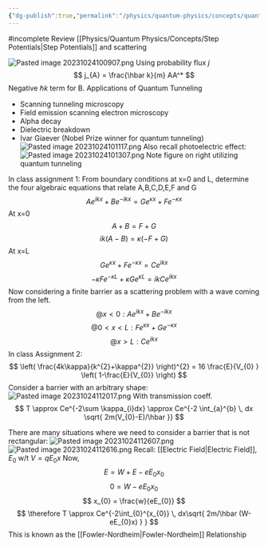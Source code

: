```yaml
---
{"dg-publish":true,"permalink":"/physics/quantum-physics/concepts/quantum-tunneling/"}
---
```


#incomplete 
Review [[Physics/Quantum Physics/Concepts/Step Potentials\|Step Potentials]] and scattering

![Pasted image 20231024100907.png](/img/user/Attachments/Pasted%20image%2020231024100907.png)
Using probability flux $j$
$$
 j_{A} = \frac{\hbar k}{m} AA^*
$$
Negative $\hbar k$ term for B. 
Applications of Quantum Tunneling
- Scanning tunneling microscopy
- Field emission scanning electron microscopy
- Alpha decay
- Dielectric breakdown
- Ivar Giaever (Nobel Prize winner for quantum tunneling)
![Pasted image 20231024101117.png](/img/user/Attachments/Pasted%20image%2020231024101117.png)
Also recall photoelectric effect: 
![Pasted image 20231024101307.png](/img/user/Attachments/Pasted%20image%2020231024101307.png)
Note figure on right utilizing quantum tunneling

In class assignment 1: 
From boundary conditions at x=0 and L, determine the four algebraic equations that relate A,B,C,D,E,F and G
$$
Ae^{ikx} + Be^{-ikx} =Ge^{\kappa x} +  Fe^{-\kappa x}
$$
At x=0
$$
A+B = F+G
$$
$$
ik(A-B) = \kappa(-F+G)
$$
At x=L
$$
  Ge^{\kappa x} + Fe^{-\kappa x} = Ce^{ikx}
$$
$$
-\kappa Fe^{-\kappa L} + \kappa Ge^{\kappa L} = ikCe^{ikx}
$$
Now considering a finite barrier as a scattering problem with a wave coming from the left.
$$
@x<0: Ae^{ikx} + Be^{-ikx}
$$
$$
@0<x<L: Fe^{\kappa x} + Ge^{-\kappa x}
$$
$$
@ x>L: Ce^{ikx}
$$
In class Assignment 2:
$$
\left( \frac{4k\kappa}{k^{2}+\kappa^{2}} \right)^{2} = 16 \frac{E}{V_{0} } \left( 1-\frac{E}{V_{0}} \right)
$$
Consider a barrier with an arbitrary shape: 
![Pasted image 20231024112017.png](/img/user/Attachments/Pasted%20image%2020231024112017.png)
With transmission coeff. 
$$
 T \approx Ce^{-2\sum \kappa_{i}dx} \approx Ce^{-2
\int_{a}^{b} \, dx \sqrt{ 2m(V_{0}-E)/\hbar }}
$$

There are many situations where we need to consider a barrier that is not rectangular:
![Pasted image 20231024112607.png](/img/user/Attachments/Pasted%20image%2020231024112607.png)
![Pasted image 20231024112616.png](/img/user/Attachments/Pasted%20image%2020231024112616.png)
Recall: [[Electric Field\|Electric Field]], $E_{0}$ w/t $V = qE_{0}x$ 
Now, 
$$
E = W + E -eE_{0}x_{0}
$$
$$
0 = W - eE_{0}x_{0}
$$
$$
x_{0} = \frac{w}{eE_{0}}
$$
$$
\therefore T \approx Ce^{-2\int_{0}^{x_{0}} \, dx\sqrt{ 2m/\hbar (W-eE_{0}x) } }
$$
This is known as the [[Fowler-Nordheim\|Fowler-Nordheim]] Relationship